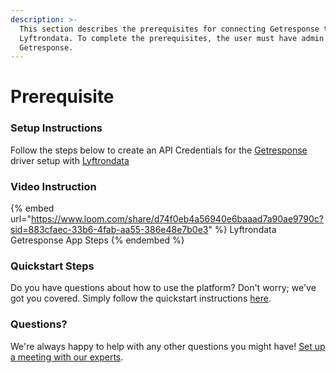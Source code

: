 ```yaml
---
description: >-
  This section describes the prerequisites for connecting Getresponse to
  Lyftrondata. To complete the prerequisites, the user must have admin access to
  Getresponse.
---
```


# Prerequisite

<mark style="color:blue;"></mark>

### Setup Instructions

Follow the steps below to create an API Credentials for the [Getresponse](https://www.lyftrondata.com/integration/marketing-analytics/getresponse/ ) driver setup with [Lyftrondata](https://www.lyftrondata.com)

### Video Instruction

{% embed url="https://www.loom.com/share/d74f0eb4a56940e6baaad7a90ae9790c?sid=883cfaec-33b6-4fab-aa55-386e48e7b0e3" %}
Lyftrondata Getresponse App Steps
{% endembed %}

### Quickstart Steps

Do you have questions about how to use the platform? Don't worry; we've got you covered. Simply follow the quickstart instructions [here](README.md).

### Questions? <a href="#questions" id="questions"></a>

We're always happy to help with any other questions you might have! [Set up a meeting with our experts](https://www.lyftrondata.com/book-a-meeting/).

